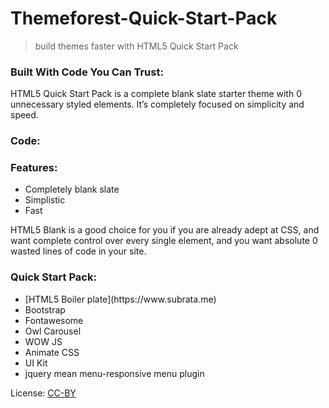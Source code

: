 # Themeforest-Quick-Start-Pack
 > build themes faster with HTML5 Quick Start Pack


### Built With Code You Can Trust:

HTML5 Quick Start Pack is a complete blank slate starter theme with 0 unnecessary styled elements. 
It’s completely focused on simplicity and speed.


### Code:


### Features:

<ul>
  <li> Completely blank slate</li>
  <li>Simplistic</li>
  <li>Fast</li>
</ul>
   
    
    

HTML5 Blank is a good choice for you if you are already adept at CSS, and want complete control over every single element, 
and you want absolute 0 wasted lines of code in your site.


### Quick Start Pack:


<ul>
    <li> [HTML5 Boiler plate](https://www.subrata.me)</li>
    <li>Bootstrap</li>
    <li>Fontawesome</li>
    <li>Owl Carousel</li>
    <li>WOW JS</li>
    <li>Animate CSS</li>
    <li>UI Kit</li>
    <li>jquery mean menu-responsive menu plugin</li>
</ul>

License:   [CC-BY](https://www.subrata.me)
